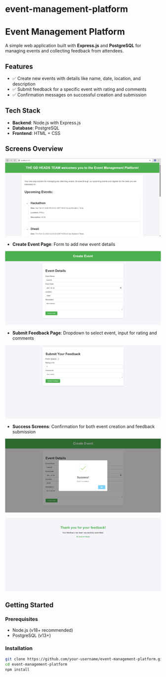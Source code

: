 # event-management-platform

# Event Management Platform

A simple web application built with **Express.js** and **PostgreSQL** for managing events and collecting feedback from attendees.

## Features

- ✅ Create new events with details like name, date, location, and description
- ✅ Submit feedback for a specific event with rating and comments
- ✅ Confirmation messages on successful creation and submission

## Tech Stack

- **Backend**: Node.js with Express.js
- **Database**: PostgreSQL
- **Frontend**: HTML + CSS 

## Screens Overview
![landing_page](landing.png)
- **Create Event Page**: Form to add new event details

![create_page](create.png)
- **Submit Feedback Page**: Dropdown to select event, input for rating and comments

![feedback_page](feedback.png)
- **Success Screens**: Confirmation for both event creation and feedback submission

![success_page](success1.png)

![success_page](success2.png)

## Getting Started

### Prerequisites

- Node.js (v18+ recommended)
- PostgreSQL (v13+)

### Installation

```bash
git clone https://github.com/your-username/event-management-platform.git
cd event-management-platform
npm install
